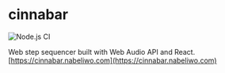 # cinnabar

![Node.js CI](https://github.com/nabeliwo/cinnabar/workflows/Node.js%20CI/badge.svg)

Web step sequencer built with Web Audio API and React.
[https://cinnabar.nabeliwo.com](https://cinnabar.nabeliwo.com)

